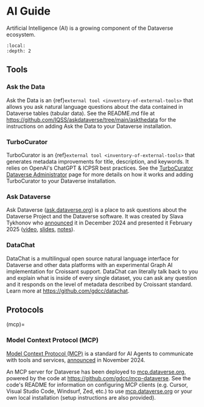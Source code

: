 # AI Guide

Artificial Intelligence (AI) is a growing component of the Dataverse ecosystem.

```{contents} Contents:
:local:
:depth: 2
```

## Tools

### Ask the Data

Ask the Data is an {ref}`external tool <inventory-of-external-tools>` that allows you ask natural language questions about the data contained in Dataverse tables (tabular data). See the README.md file at <https://github.com/IQSS/askdataverse/tree/main/askthedata> for the instructions on adding Ask the Data to your Dataverse installation.

### TurboCurator

TurboCurator is an {ref}`external tool <inventory-of-external-tools>` that generates metadata improvements for title, description, and keywords. It relies on OpenAI's ChatGPT & ICPSR best practices. See the [TurboCurator Dataverse Administrator](https://turbocurator.icpsr.umich.edu/tc/adminabout/) page for more details on how it works and adding TurboCurator to your Dataverse installation.

### Ask Dataverse

Ask Dataverse ([ask.dataverse.org](https://ask.dataverse.org)) is a place to ask questions about the Dataverse Project and the Dataverse software. It was created by Slava Tykhonov who [announced](https://groups.google.com/g/dataverse-community/c/tqwCoygO4oE/m/MNSfrw_QAwAJ) it in December 2024 and presented it February 2025 ([video](https://harvard.zoom.us/rec/share/bOizatNdMdxINRCnqpt87fPITPvsDWTv3ysvA8kIaEE4wnmZPSeSUkdmpKYP1ooA.rKoNMqED_L8KtHOi), [slides](https://docs.google.com/presentation/d/1HFN-wAe4eUGwJAhYCLbNcNHAsi-Hy8jQ/edit?usp=sharing&ouid=117275479921759507378&rtpof=true&sd=true), [notes](https://docs.google.com/document/d/1Dz07WKceGrBGdq5wWf0NJS08CO0FEmi4TgQBcsDcpRE/edit?usp=sharing)).

### DataChat

DataChat is a multilingual open source natural language interface for Dataverse and other data platforms with an experimental Graph AI implementation for Croissant support. DataChat can literally talk back to you and explain what is inside of every single dataset, you can ask any question and it responds on the level of metadata described by Croissant standard. Learn more at <https://github.com/gdcc/datachat>.

## Protocols

(mcp)=
### Model Context Protocol (MCP)

[Model Context Protocol (MCP)](https://modelcontextprotocol.io/introduction) is a standard for AI Agents to communicate with tools and services, [announced](https://www.anthropic.com/news/model-context-protocol) in November 2024.

An MCP server for Dataverse has been deployed to [mcp.dataverse.org][], powered by the code at <https://github.com/gdcc/mcp-dataverse>. See the code's README for information on configuring MCP clients (e.g. Cursor, Visual Studio Code, Windsurf, Zed, etc.) to use [mcp.dataverse.org][] or your own local installation (setup instructions are also provided).

[mcp.dataverse.org]: https://mcp.dataverse.org
